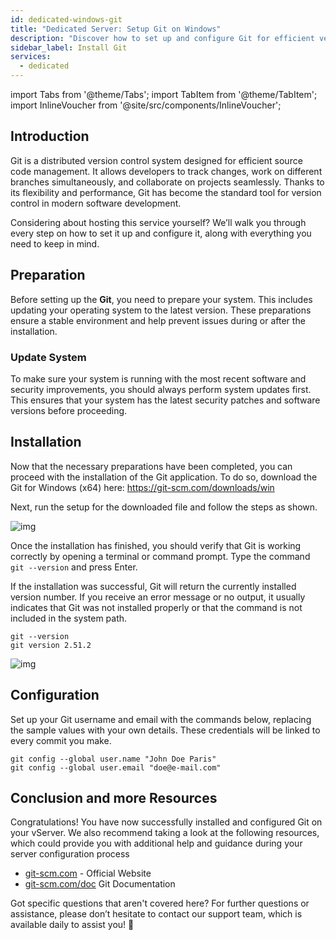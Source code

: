 ```yaml
---
id: dedicated-windows-git
title: "Dedicated Server: Setup Git on Windows"
description: "Discover how to set up and configure Git for efficient version control and seamless collaboration in your projects → Learn more now"
sidebar_label: Install Git
services:
  - dedicated
---
```


import Tabs from '@theme/Tabs';
import TabItem from '@theme/TabItem';
import InlineVoucher from '@site/src/components/InlineVoucher';

## Introduction

Git is a distributed version control system designed for efficient source code management. It allows developers to track changes, work on different branches simultaneously, and collaborate on projects seamlessly. Thanks to its flexibility and performance, Git has become the standard tool for version control in modern software development.

Considering about hosting this service yourself? We’ll walk you through every step on how to set it up and configure it, along with everything you need to keep in mind.

<InlineVoucher />



## Preparation

Before setting up the **Git**, you need to prepare your system. This includes updating your operating system to the latest version. These preparations ensure a stable environment and help prevent issues during or after the installation.


### Update System
To make sure your system is running with the most recent software and security improvements, you should always perform system updates first. This ensures that your system has the latest security patches and software versions before proceeding.



## Installation

Now that the necessary preparations have been completed, you can proceed with the installation of the Git application. To do so, download the Git for Windows (x64) here: https://git-scm.com/downloads/win 

Next, run the setup for the downloaded file and follow the steps as shown.

![img](https://screensaver01.zap-hosting.com/index.php/s/Y3Rme8q9LHSk4fg/download)

Once the installation has finished, you should verify that Git is working correctly by opening a terminal or command prompt. Type the command `git --version` and press Enter.

If the installation was successful, Git will return the currently installed version number. If you receive an error message or no output, it usually indicates that Git was not installed properly or that the command is not included in the system path.

```
git --version
git version 2.51.2
```

![img](https://screensaver01.zap-hosting.com/index.php/s/FDDLGnLkStfb7nY/preview)



## Configuration

Set up your Git username and email with the commands below, replacing the sample values with your own details. These credentials will be linked to every commit you make.

```
git config --global user.name "John Doe Paris"
git config --global user.email "doe@e-mail.com"
```



## Conclusion and more Resources

Congratulations! You have now successfully installed and configured Git on your vServer. We also recommend taking a look at the following resources, which could provide you with additional help and guidance during your server configuration process

- [git-scm.com](https://git-scm.com/) - Official Website
- [git-scm.com/doc](https://git-scm.com/doc) Git Documentation

Got specific questions that aren't covered here? For further questions or assistance, please don’t hesitate to contact our support team, which is available daily to assist you! 🙂



<InlineVoucher />
